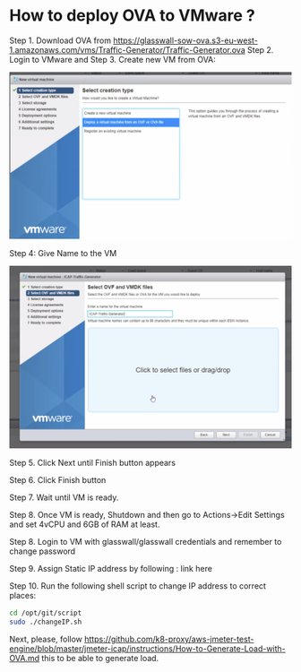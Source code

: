 # How to deploy OVA to VMware ?

Step 1. Download OVA from https://glasswall-sow-ova.s3-eu-west-1.amazonaws.com/vms/Traffic-Generator/Traffic-Generator.ova
Step 2. Login to VMware and 
Step 3. Create new VM from OVA:

![vm_load_vision](img/newVM-ova.png)

Step 4: Give Name to the VM

![vm_load_vision](img/OVAVMName.png)

Step 5. Click Next until Finish button appears

Step 6. Click Finish button

Step 7. Wait until VM is ready. 

Step 8. Once VM is ready, Shutdown and then go to Actions->Edit Settings and set 4vCPU and 6GB of RAM at least.

Step 8. Login to VM with glasswall/glasswall credentials and remember to change password

Step 9. Assign Static IP address by following : link here

Step 10. Run the following shell script to change IP address to correct places:

```bash
cd /opt/git/script
sudo ./changeIP.sh
```
Next, please, follow https://github.com/k8-proxy/aws-jmeter-test-engine/blob/master/jmeter-icap/instructions/How-to-Generate-Load-with-OVA.md this to be able to generate load.

